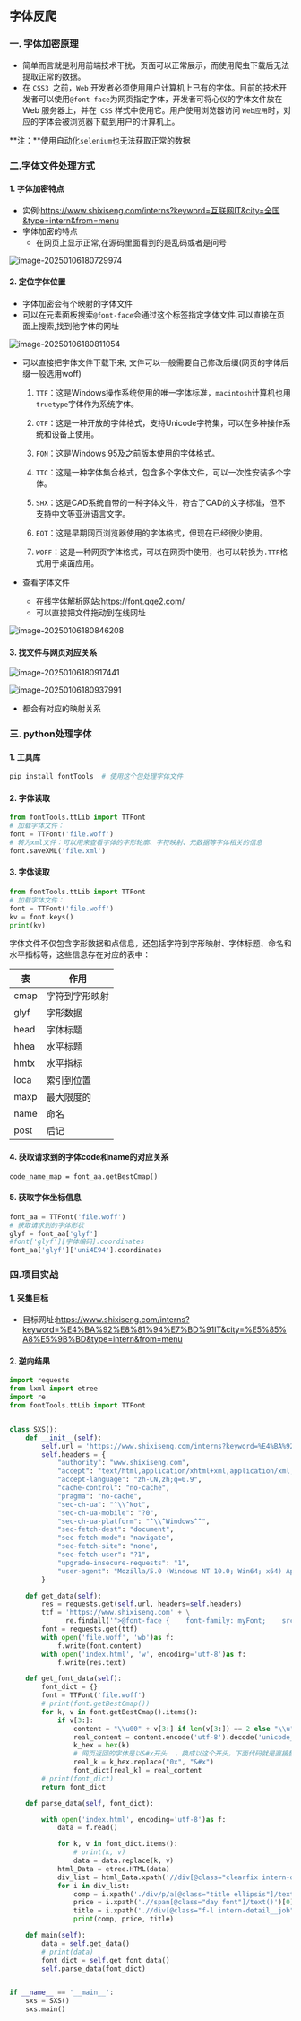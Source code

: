 ## 字体反爬



### 一. 字体加密原理

- 简单而言就是利用前端技术干扰，页面可以正常展示，而使用爬虫下载后无法提取正常的数据。
- 在 `CSS3 `之前，`Web` 开发者必须使用用户计算机上已有的字体。目前的技术开发者可以使用`@font-face`为网页指定字体，开发者可将心仪的字体文件放在 Web 服务器上，并在` CSS` 样式中使用它。用户使用浏览器访问 `Web应用`时，对应的字体会被浏览器下载到用户的计算机上。

**注：**使用自动化`selenium`也无法获取正常的数据



### 二.字体文件处理方式

#### 1. 字体加密特点

- 实例:https://www.shixiseng.com/interns?keyword=互联网IT&city=全国&type=intern&from=menu 
- 字体加密的特点
  - 在网页上显示正常,在源码里面看到的是乱码或者是问号

![image-20250106180729974](.\image\image-20250106180729974.png)

#### 2. 定位字体位置 

- 字体加密会有个映射的字体文件
- 可以在元素面板搜索`@font-face`会通过这个标签指定字体文件,可以直接在页面上搜索,找到他字体的网址

![image-20250106180811054](.\image\image-20250106180811054.png)

- 可以直接把字体文件下载下来, 文件可以一般需要自己修改后缀(网页的字体后缀一般选用woff)

  1. `TTF`：这是Windows操作系统使用的唯一字体标准，`macintosh`计算机也用`truetype`字体作为系统字体。

  2. `OTF`：这是一种开放的字体格式，支持Unicode字符集，可以在多种操作系统和设备上使用。

  3. `FON`：这是Windows 95及之前版本使用的字体格式。

  4. `TTC`：这是一种字体集合格式，包含多个字体文件，可以一次性安装多个字体。
  5. `SHX`：这是CAD系统自带的一种字体文件，符合了CAD的文字标准，但不支持中文等亚洲语言文字。
  6. `EOT`：这是早期网页浏览器使用的字体格式，但现在已经很少使用。
  7. `WOFF`：这是一种网页字体格式，可以在网页中使用，也可以转换为`.TTF`格式用于桌面应用。

- 查看字体文件
  - 在线字体解析网站:https://font.qqe2.com/
  - 可以直接把文件拖动到在线网址

![image-20250106180846208](.\image\image-20250106180846208.png)

#### 3. 找文件与网页对应关系

![image-20250106180917441](D:\my_spider_mk\image\image-20250106180917441.png)

![image-20250106180937991](.\image\image-20250106180937991.png)

- 都会有对应的映射关系



### 三. python处理字体

#### 1. 工具库

```bash
pip install fontTools  # 使用这个包处理字体文件
```

#### 2. 字体读取

```python
from fontTools.ttLib import TTFont
# 加载字体文件：
font = TTFont('file.woff')
# 转为xml文件：可以用来查看字体的字形轮廓、字符映射、元数据等字体相关的信息
font.saveXML('file.xml')
```

#### 3. 字体读取

```python
from fontTools.ttLib import TTFont
# 加载字体文件：
font = TTFont('file.woff')
kv = font.keys()
print(kv)
```



字体文件不仅包含字形数据和点信息，还包括字符到字形映射、字体标题、命名和水平指标等，这些信息存在对应的表中：

| 表   | 作用           |
| ---- | -------------- |
| cmap | 字符到字形映射 |
| glyf | 字形数据       |
| head | 字体标题       |
| hhea | 水平标题       |
| hmtx | 水平指标       |
| loca | 索引到位置     |
| maxp | 最大限度的     |
| name | 命名           |
| post | 后记           |

#### 4. 获取请求到的字体code和name的对应关系

```
code_name_map = font_aa.getBestCmap()
```

#### 5. 获取字体坐标信息

```python
font_aa = TTFont('file.woff')
# 获取请求到的字体形状
glyf = font_aa['glyf']
#font['glyf'][字体编码].coordinates
font_aa['glyf']['uni4E94'].coordinates
```





### 四.项目实战

#### 1. 采集目标

- 目标网址:https://www.shixiseng.com/interns?keyword=%E4%BA%92%E8%81%94%E7%BD%91IT&city=%E5%85%A8%E5%9B%BD&type=intern&from=menu

#### 2. 逆向结果

```python
import requests
from lxml import etree
import re
from fontTools.ttLib import TTFont


class SXS():
    def __init__(self):
        self.url = 'https://www.shixiseng.com/interns?keyword=%E4%BA%92%E8%81%94%E7%BD%91IT&city=%E5%85%A8%E5%9B%BD&type=intern&from=menu'
        self.headers = {
            "authority": "www.shixiseng.com",
            "accept": "text/html,application/xhtml+xml,application/xml;q=0.9,image/avif,image/webp,image/apng,*/*;q=0.8,application/signed-exchange;v=b3;q=0.7",
            "accept-language": "zh-CN,zh;q=0.9",
            "cache-control": "no-cache",
            "pragma": "no-cache",
            "sec-ch-ua": "^\\^Not",
            "sec-ch-ua-mobile": "?0",
            "sec-ch-ua-platform": "^\\^Windows^^",
            "sec-fetch-dest": "document",
            "sec-fetch-mode": "navigate",
            "sec-fetch-site": "none",
            "sec-fetch-user": "?1",
            "upgrade-insecure-requests": "1",
            "user-agent": "Mozilla/5.0 (Windows NT 10.0; Win64; x64) AppleWebKit/537.36 (KHTML, like Gecko) Chrome/121.0.0.0 Safari/537.36"
        }

    def get_data(self):
        res = requests.get(self.url, headers=self.headers)
        ttf = 'https://www.shixiseng.com' + \
              re.findall('">@font-face {    font-family: myFont;    src: url\((.*?)\);}', res.text)[0]
        font = requests.get(ttf)
        with open('file.woff', 'wb')as f:
            f.write(font.content)
        with open('index.html', 'w', encoding='utf-8')as f:
            f.write(res.text)

    def get_font_data(self):
        font_dict = {}
        font = TTFont('file.woff')
        # print(font.getBestCmap())
        for k, v in font.getBestCmap().items():
            if v[3:]:
                content = "\\u00" + v[3:] if len(v[3:]) == 2 else "\\u" + v[3:]
                real_content = content.encode('utf-8').decode('unicode_escape')
                k_hex = hex(k)
                # 网页返回的字体是以&#x开头  ，换成以这个开头，下面代码就是直接替换
                real_k = k_hex.replace("0x", "&#x")
                font_dict[real_k] = real_content
        # print(font_dict)
        return font_dict

    def parse_data(self, font_dict):

        with open('index.html', encoding='utf-8')as f:
            data = f.read()

            for k, v in font_dict.items():
                # print(k, v)
                data = data.replace(k, v)
            html_Data = etree.HTML(data)
            div_list = html_Data.xpath('//div[@class="clearfix intern-detail"]')
            for i in div_list:
                comp = i.xpath('./div/p/a[@class="title ellipsis"]/text()')[0]
                price = i.xpath('.//span[@class="day font"]/text()')[0]
                title = i.xpath('.//div[@class="f-l intern-detail__job"]/p/a[1]/text()')[0]
                print(comp, price, title)

    def main(self):
        data = self.get_data()
        # print(data)
        font_dict = self.get_font_data()
        self.parse_data(font_dict)


if __name__ == '__main__':
    sxs = SXS()
    sxs.main()

```
